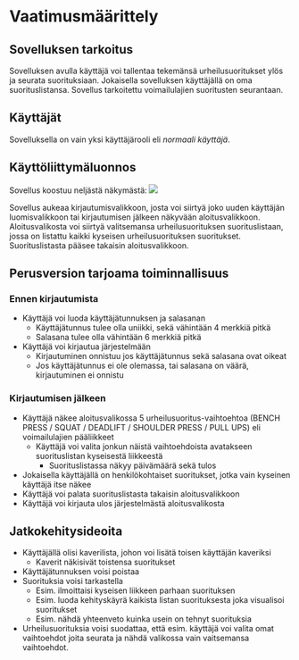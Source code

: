 # Vaatimusmäärittely

## Sovelluksen tarkoitus

Sovelluksen avulla käyttäjä voi tallentaa tekemänsä urheilusuoritukset ylös ja seurata suorituksiaan. Jokaisella sovelluksen käyttäjällä on oma suorituslistansa.
Sovellus tarkoitettu voimailulajien suoritusten seurantaan.

## Käyttäjät

Sovelluksella on vain yksi käyttäjärooli eli _normaali käyttäjä_.

## Käyttöliittymäluonnos

Sovellus koostuu neljästä näkymästä: 
![](/kuvat/kayttoliittyma_hahmotelma.jpg)

Sovellus aukeaa kirjautumisvalikkoon, josta voi siirtyä joko uuden käyttäjän luomisvalikkoon tai kirjautumisen jälkeen näkyvään aloitusvalikkoon.
Aloitusvalikosta voi siirtyä valitsemansa urheilusuorituksen suorituslistaan, jossa on listattu kaikki kyseisen urheilusuorituksen suoritukset. Suorituslistasta pääsee takaisin aloitusvalikkoon.


## Perusversion tarjoama toiminnallisuus

### Ennen kirjautumista

- Käyttäjä voi luoda käyttäjätunnuksen ja salasanan
	- Käyttäjätunnus tulee olla uniikki, sekä vähintään 4 merkkiä pitkä
	- Salasana tulee olla vähintään 6 merkkiä pitkä
- Käyttäjä voi kirjautua järjestelmään
	- Kirjautuminen onnistuu jos käyttäjätunnus sekä salasana ovat oikeat
	- Jos käyttäjätunnus ei ole olemassa, tai salasana on väärä, kirjautuminen ei onnistu

### Kirjautumisen jälkeen

- Käyttäjä näkee aloitusvalikossa 5 urheilusuoritus-vaihtoehtoa (BENCH PRESS / SQUAT / DEADLIFT / SHOULDER PRESS / PULL UPS) eli voimailulajien pääliikkeet
	- Käyttäjä voi valita jonkun näistä vaihtoehdoista avatakseen suorituslistan kyseisestä liikkeestä
		- Suorituslistassa näkyy päivämäärä sekä tulos
- Jokaisella käyttäjällä on henkilökohtaiset suoritukset, jotka vain kyseinen käyttäjä itse näkee
- Käyttäjä voi palata suorituslistasta takaisin aloitusvalikkoon
- Käyttäjä voi kirjauta ulos järjestelmästä aloitusvalikosta

## Jatkokehitysideoita

- Käyttäjällä olisi kaverilista, johon voi lisätä toisen käyttäjän kaveriksi
	- Kaverit näkisivät toistensa suoritukset
- Käyttäjätunnuksen voisi poistaa
- Suorituksia voisi tarkastella
	- Esim. ilmoittaisi kyseisen liikkeen parhaan suorituksen
	- Esim. luoda kehityskäyrä kaikista listan suorituksesta joka visualisoi suoritukset
	- Esim. nähdä yhteenveto kuinka usein on tehnyt suorituksia
- Urheilusuorituksia voisi suodattaa, että esim. käyttäjä voi valita omat vaihtoehdot joita seurata ja nähdä valikossa vain vaitsemansa vaihtoehdot.

	

